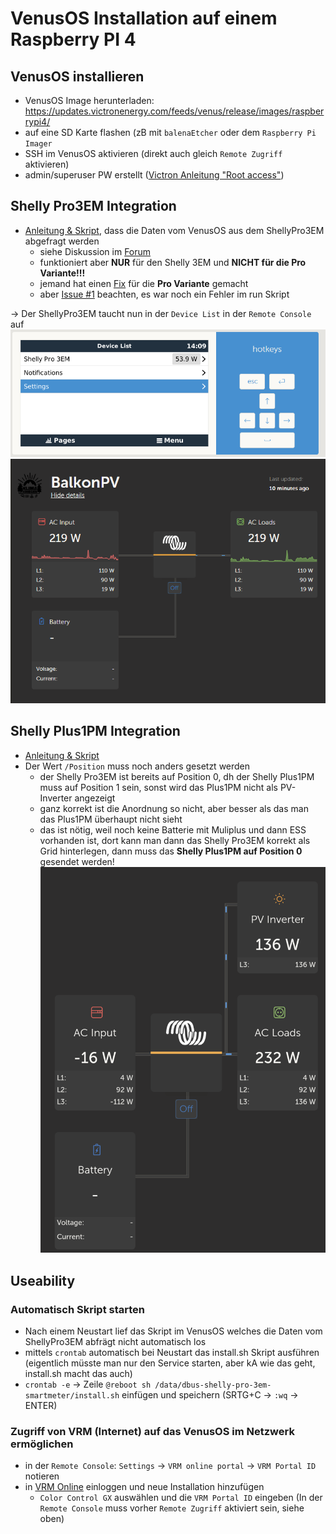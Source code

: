 # VenusOS Installation auf einem Raspberry PI 4
## VenusOS installieren
- VenusOS Image herunterladen: https://updates.victronenergy.com/feeds/venus/release/images/raspberrypi4/
- auf eine SD Karte flashen (zB mit `balenaEtcher` oder dem `Raspberry Pi Imager`
- SSH im VenusOS aktivieren (direkt auch gleich `Remote Zugriff` aktivieren)
- admin/superuser PW erstellt ([Victron Anleitung "Root access"](https://www.victronenergy.com/live/ccgx:root_access))

## Shelly Pro3EM Integration
- [Anleitung & Skript](https://github.com/fabian-lauer/dbus-shelly-3em-smartmeter/), dass die Daten vom VenusOS aus dem ShellyPro3EM abgefragt werden
  - siehe Diskussion im [Forum](https://community.victronenergy.com/questions/125793/shelly-3em-smartmeter-with-venusos-cerbo-gx.html)
  - funktioniert aber **NUR** für den Shelly 3EM und **NICHT für die Pro Variante!!!**
  - jemand hat einen [Fix](https://github.com/funkmaster86/dbus-shelly-pro-3em-smartmeter) für die **Pro Variante** gemacht
  - aber [Issue #1](https://github.com/funkmaster86/dbus-shelly-pro-3em-smartmeter/issues/1) beachten, es war noch ein Fehler im run Skript

&rarr;  Der ShellyPro3EM taucht nun in der `Device List` in der `Remote Console` auf
![Shelly Pro3EM in Device List der Remote Console](https://github.com/CommentSectionScientist/VenusOs/blob/main/RemoteConsole.png?raw=true)
![VRM Protal mit Shelly Pro3EM](https://github.com/CommentSectionScientist/VenusOs/blob/main/VRM.png?raw=true)

## Shelly Plus1PM Integration
- [Anleitung & Skript](https://github.com/Halmand/dbus-shelly-1pm-and-pm1-Plus-pvinverter-multi-instance)
- Der Wert `/Position` muss noch anders gesetzt werden
  - der Shelly Pro3EM ist bereits auf Position 0, dh der Shelly Plus1PM muss auf Position 1 sein, sonst wird das Plus1PM nicht als PV-Inverter angezeigt
  - ganz korrekt ist die Anordnung so nicht, aber besser als das man das Plus1PM überhaupt nicht sieht
  - das ist nötig, weil noch keine Batterie mit Muliplus und dann ESS vorhanden ist, dort kann man dann das Shelly Pro3EM korrekt als Grid hinterlegen, dann muss das **Shelly Plus1PM auf Position 0** gesendet werden!
![VRM Protal mit Shelly Plus1PM](https://github.com/CommentSectionScientist/VenusOs/blob/main/VRM_mit_1PM.png)

## Useability
### Automatisch Skript starten
- Nach einem Neustart lief das Skript im VenusOS welches die Daten vom ShellyPro3EM abfrägt nicht automatisch los
- mittels `crontab` automatisch bei Neustart das install.sh Skript ausführen (eigentlich müsste man nur den Service starten, aber kA wie das geht, install.sh macht das auch)
- `crontab -e` &rarr; Zeile `@reboot sh /data/dbus-shelly-pro-3em-smartmeter/install.sh` einfügen und speichern (SRTG+C &rarr; `:wq` &rarr; ENTER)
### Zugriff von VRM (Internet) auf das VenusOS im Netzwerk ermöglichen
- in der `Remote Console`: `Settings` &rarr; `VRM online portal` &rarr; `VRM Portal ID` notieren
- in [VRM Online](https://vrm.victronenergy.com) einloggen und neue Installation hinzufügen
  - `Color Control GX` auswählen und die `VRM Portal ID` eingeben (In der `Remote Console` muss vorher `Remote Zugriff` aktiviert sein, siehe oben)


